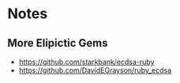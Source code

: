 # Notes




## More Elipictic Gems

- <https://github.com/starkbank/ecdsa-ruby>
- <https://github.com/DavidEGrayson/ruby_ecdsa>

